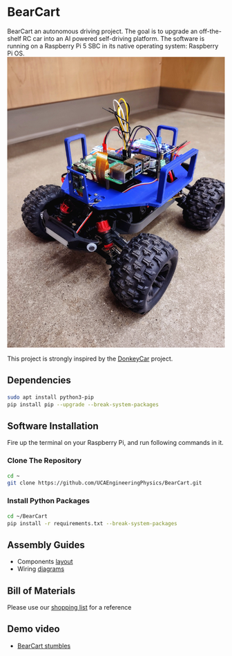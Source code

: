 # BearCart
BearCart an autonomous driving project. The goal is to upgrade an off-the-shelf
RC car into an AI powered self-driving platform. The software is running on a
Raspberry Pi 5 SBC in its native operating system: Raspberry Pi OS.
![portrait](/_DOCS/assemble/mechanical/images/bc_portrait.jpg)

This project is strongly inspired by the 
[DonkeyCar](https://github.com/autorope/donkeycar) project.

## Dependencies 
```bash
sudo apt install python3-pip
pip install pip --upgrade --break-system-packages
```

## Software Installation
Fire up the terminal on your Raspberry Pi, and run following commands in it.
### Clone The Repository
```bash
cd ~
git clone https://github.com/UCAEngineeringPhysics/BearCart.git
```
### Install Python Packages
```bash
cd ~/BearCart
pip install -r requirements.txt --break-system-packages
```

## Assembly Guides
- Components [layout](/_DOCS/assemble/mechanical/README.md)
- Wiring [diagrams](/_DOCS/assemble/electric/README.md) 

## Bill of Materials
Please use our [shopping list](/_DOCS/BOM.md) for a reference

## Demo video
- [BearCart stumbles](https://youtube.com/shorts/Kcm6qQqev3s)
